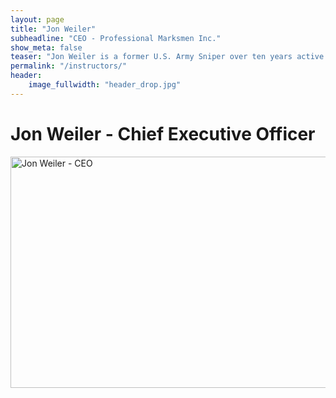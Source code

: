 ```yaml
---
layout: page
title: "Jon Weiler"
subheadline: "CEO - Professional Marksmen Inc."
show_meta: false
teaser: "Jon Weiler is a former U.S. Army Sniper over ten years active experience working with precision long range cartridges ... "
permalink: "/instructors/"
header:
    image_fullwidth: "header_drop.jpg"
---
```


# Jon Weiler - Chief Executive Officer

<a href="/jonweiler/"><img src="jonweiler.jpg" alt="Jon Weiler - CEO" style="width:800px;height:370px;">




